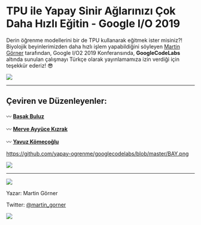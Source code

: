 # TPU ile Yapay Sinir Ağlarınızı Çok Daha Hızlı Eğitin - Google I/O 2019 


Derin öğrenme modellerini bir de TPU kullanarak eğitmek ister misiniz?! Biyolojik beyinlerimizden daha hızlı işlem yapabildiğini söyleyen [Martin Görner](https://twitter.com/martin_gorner) tarafından, Google I/O2 2019 Konferansında, **GoogleCodeLabs** altında sunulan çalışmayı Türkçe olarak yayınlamamıza izin verdiği için teşekkür ederiz! :sunglasses:

![](https://github.com/yapay-ogrenme/googlecodelabs/blob/master/MG_Tweet.PNG)

---

## Çeviren ve Düzenleyenler:

:wavy_dash: **[Başak Buluz]()**

:wavy_dash: **[Merve Ayyüce Kızrak]()**

:wavy_dash: **[Yavuz Kömeçoğlu]()**

https://github.com/yapay-ogrenme/googlecodelabs/blob/master/BAY.png

![](https://github.com/yapay-ogrenme/googlecodelabs/blob/master/BAY.jpeg)

---

![](https://codelabs.developers.google.com/codelabs/keras-flowers-data/img/1dd39cb813f337e2.jpeg)

Yazar: Martin Görner

Twitter: [@martin_gorner](https://twitter.com/martin_gorner)

![](https://pbs.twimg.com/profile_images/1103339571977248768/FtFnqC38_400x400.png)
